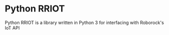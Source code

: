 # Python RRIOT
Python RRIOT is a library written in Python 3 for interfacing with Roborock's IoT API
